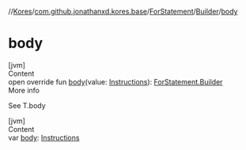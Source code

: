 //[Kores](../../../index.md)/[com.github.jonathanxd.kores.base](../../index.md)/[ForStatement](../index.md)/[Builder](index.md)/[body](body.md)



# body  
[jvm]  
Content  
open override fun [body](body.md)(value: [Instructions](../../../com.github.jonathanxd.kores/-instructions/index.md)): [ForStatement.Builder](index.md)  
More info  


See T.body

  


[jvm]  
Content  
var [body](body.md): [Instructions](../../../com.github.jonathanxd.kores/-instructions/index.md)  



